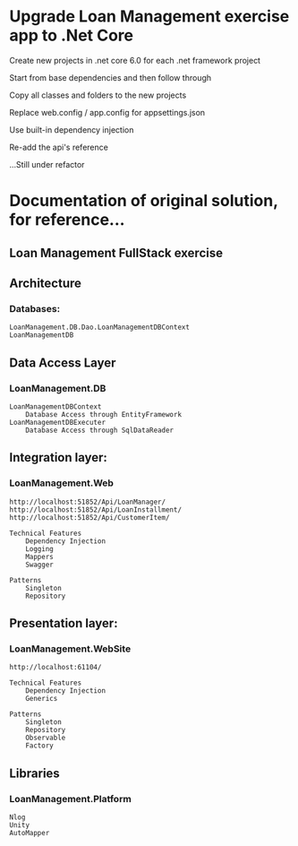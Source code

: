 # Upgrade Loan Management exercise app to .Net Core

Create new projects in .net core 6.0 for each .net framework project

Start from base dependencies and then follow through

Copy all classes and folders to the new projects

Replace web.config / app.config for appsettings.json

Use built-in dependency injection

Re-add the api's reference

...Still under refactor

# Documentation of original solution, for reference...

## Loan Management FullStack exercise

## Architecture
### Databases:
	LoanManagement.DB.Dao.LoanManagementDBContext
	LoanManagementDB

## Data Access Layer
### LoanManagement.DB
	LoanManagementDBContext
		Database Access through EntityFramework
	LoanManagementDBExecuter
		Database Access through SqlDataReader

## Integration layer:
### LoanManagement.Web
	http://localhost:51852/Api/LoanManager/
	http://localhost:51852/Api/LoanInstallment/
	http://localhost:51852/Api/CustomerItem/
	
	Technical Features
		Dependency Injection
		Logging
		Mappers
		Swagger

	Patterns
		Singleton
		Repository

## Presentation layer:
### LoanManagement.WebSite
	http://localhost:61104/
	
	Technical Features
		Dependency Injection
		Generics		

	Patterns
		Singleton
		Repository
		Observable
		Factory

## Libraries
### LoanManagement.Platform
	Nlog
	Unity
	AutoMapper